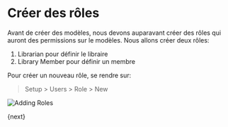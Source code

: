 <!-- base_template: frappe_io/www/frappe/frappe_base.html --><!-- add-breadcrumbs -->
# Créer des rôles

Avant de créer des modèles, nous devons auparavant créer des rôles qui auront des permissions sur le modèles. Nous allons 
créer deux rôles:

1. Librarian pour définir le libraire
1. Library Member pour définir un membre

Pour créer un nouveau rôle, se rendre sur:

> Setup > Users > Role > New

<img class="screenshot" alt="Adding Roles" src="/docs/assets/img/roles_creation.png">

{next}
